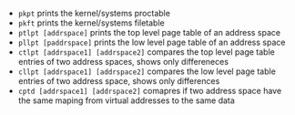 - `pkpt` prints the kernel/systems proctable
- `pkft` prints the kernel/systems filetable
- `ptlpt [addrspace]` prints the top level page table of an address space
- `pllpt [paddrspace]` prints the low level page table of an address space
- `ctlpt [addrspace1] [addrspace2]` compares the top level page table entries of two address spaces, shows only differeneces
- `cllpt [addrspace1] [addrspace2]` compares the low level page table entries of two address space, shows only differences
- `cptd [addrspace1] [addrspace2]` comapres if two address space have the same maping from virtual addresses to the same data
